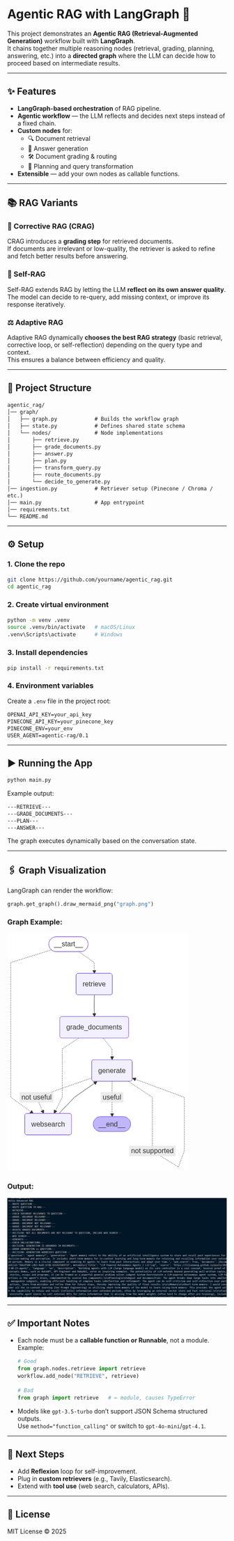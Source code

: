 # Agentic RAG with LangGraph 🚀

This project demonstrates an **Agentic RAG (Retrieval-Augmented Generation)** workflow built with **LangGraph**.  
It chains together multiple reasoning nodes (retrieval, grading, planning, answering, etc.) into a **directed graph** where the LLM can decide how to proceed based on intermediate results.

---

## ✨ Features

- **LangGraph-based orchestration** of RAG pipeline.
- **Agentic workflow** — the LLM reflects and decides next steps instead of a fixed chain.
- **Custom nodes** for:
  - 🔍 Document retrieval
  - 📝 Answer generation
  - 🛠️ Document grading & routing
  - 🧭 Planning and query transformation
- **Extensible** — add your own nodes as callable functions.

---

## 📚 RAG Variants

### 🔄 Corrective RAG (CRAG)

CRAG introduces a **grading step** for retrieved documents.  
If documents are irrelevant or low-quality, the retriever is asked to refine and fetch better results before answering.

### 🧠 Self-RAG

Self-RAG extends RAG by letting the LLM **reflect on its own answer quality**.  
The model can decide to re-query, add missing context, or improve its response iteratively.

### ⚖️ Adaptive RAG

Adaptive RAG dynamically **chooses the best RAG strategy** (basic retrieval, corrective loop, or self-reflection) depending on the query type and context.  
This ensures a balance between efficiency and quality.

---

## 📂 Project Structure

```
agentic_rag/
│── graph/
│   ├── graph.py            # Builds the workflow graph
│   ├── state.py            # Defines shared state schema
│   └── nodes/              # Node implementations
│       ├── retrieve.py
│       ├── grade_documents.py
│       ├── answer.py
│       ├── plan.py
│       ├── transform_query.py
│       ├── route_documents.py
│       └── decide_to_generate.py
│── ingestion.py            # Retriever setup (Pinecone / Chroma / etc.)
│── main.py                 # App entrypoint
│── requirements.txt
└── README.md
```

---

## ⚙️ Setup

### 1. Clone the repo

```bash
git clone https://github.com/yourname/agentic_rag.git
cd agentic_rag
```

### 2. Create virtual environment

```bash
python -m venv .venv
source .venv/bin/activate   # macOS/Linux
.venv\Scripts\activate      # Windows
```

### 3. Install dependencies

```bash
pip install -r requirements.txt
```

### 4. Environment variables

Create a `.env` file in the project root:

```env
OPENAI_API_KEY=your_api_key
PINECONE_API_KEY=your_pinecone_key
PINECONE_ENV=your_env
USER_AGENT=agentic-rag/0.1
```

---

## ▶️ Running the App

```bash
python main.py
```

Example output:

```
---RETRIEVE---
---GRADE_DOCUMENTS---
---PLAN---
---ANSWER---
```

The graph executes dynamically based on the conversation state.

---

## 🖇️ Graph Visualization

LangGraph can render the workflow:

```python
graph.get_graph().draw_mermaid_png("graph.png")
```

### Graph Example:

![Graph](graph.png)

### Output:

![Output](static/output.png)

---

## ✅ Important Notes

- Each node must be a **callable function or Runnable**, not a module.  
  Example:

  ```python
  # Good
  from graph.nodes.retrieve import retrieve
  workflow.add_node("RETRIEVE", retrieve)

  # Bad
  from graph import retrieve   # ← module, causes TypeError
  ```

- Models like `gpt-3.5-turbo` don’t support JSON Schema structured outputs.  
  Use `method="function_calling"` or switch to `gpt-4o-mini`/`gpt-4.1`.

---

## 🔮 Next Steps

- Add **Reflexion** loop for self-improvement.
- Plug in **custom retrievers** (e.g., Tavily, Elasticsearch).
- Extend with **tool use** (web search, calculators, APIs).

---

## 📜 License

MIT License © 2025
